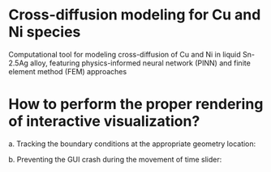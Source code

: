# Cross-diffusion modeling for Cu and Ni species

Computational tool for modeling cross-diffusion of Cu and Ni in liquid Sn-2.5Ag alloy, featuring physics-informed neural network (PINN) and finite element method (FEM) approaches



# How to perform the proper rendering of interactive visualization?

a. Tracking the boundary conditions at the appropriate geometry location:


b. Preventing the GUI crash during the movement of time slider: 


